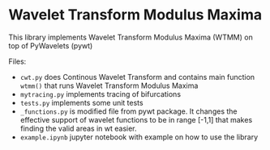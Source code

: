 # Wavelet Transform Modulus Maxima

This library implements Wavelet Transform Modulus Maxima (WTMM) on top of PyWavelets (pywt)


Files:
 - `cwt.py` does Continous Wavelet Transform and contains main function `wtmm()` that runs Wavelet Transform Modulus Maxima
 - `mytracing.py` implements tracing of bifurcations
 - `tests.py` implements some unit tests
 - `_functions.py` is modified file from pywt package. It changes the effective support of wavelet functions to be in range [-1,1] that makes finding the valid areas in wt easier.
 - `example.ipynb` jupyter notebook with example on how to use the library